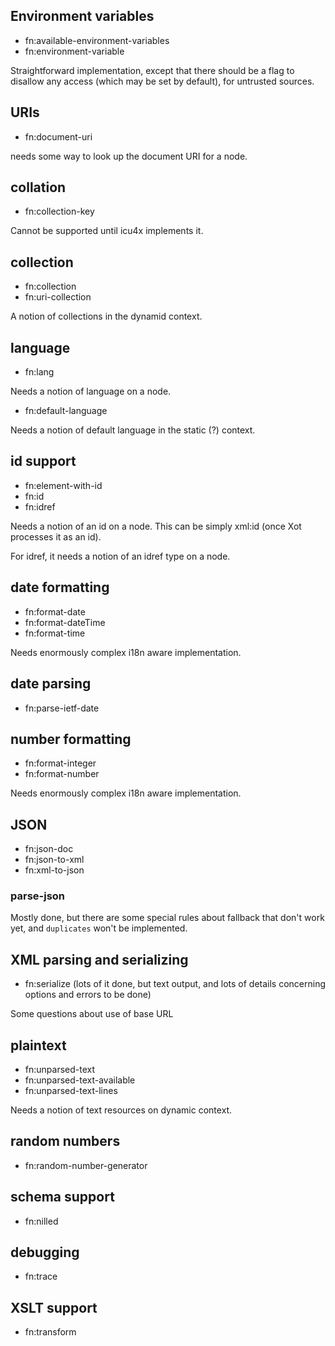 ## Environment variables

- fn:available-environment-variables
- fn:environment-variable

Straightforward implementation, except that there should
be a flag to disallow any access (which may be set by default), for untrusted
sources.

## URIs

- fn:document-uri

needs some way to look up the document URI for a node.

## collation

- fn:collection-key

Cannot be supported until icu4x implements it.

## collection

- fn:collection
- fn:uri-collection

A notion of collections in the dynamid context.

## language

- fn:lang

Needs a notion of language on a node.

- fn:default-language

Needs a notion of default language in the static (?) context.

## id support

- fn:element-with-id
- fn:id
- fn:idref

Needs a notion of an id on a node. This can be simply xml:id (once Xot
processes it as an id).

For idref, it needs a notion of an idref type on a node.

## date formatting

- fn:format-date
- fn:format-dateTime
- fn:format-time

Needs enormously complex i18n aware implementation.

## date parsing

- fn:parse-ietf-date

## number formatting

- fn:format-integer
- fn:format-number

Needs enormously complex i18n aware implementation.

## JSON

- fn:json-doc
- fn:json-to-xml
- fn:xml-to-json

### parse-json

Mostly done, but there are some special rules about fallback that don't work
yet, and `duplicates` won't be implemented.

## XML parsing and serializing

- fn:serialize (lots of it done, but text output, and lots of details concerning options and errors to be done)

Some questions about use of base URL

## plaintext

- fn:unparsed-text
- fn:unparsed-text-available
- fn:unparsed-text-lines

Needs a notion of text resources on dynamic context.

## random numbers

- fn:random-number-generator

## schema support

- fn:nilled

## debugging

- fn:trace

## XSLT support

- fn:transform

